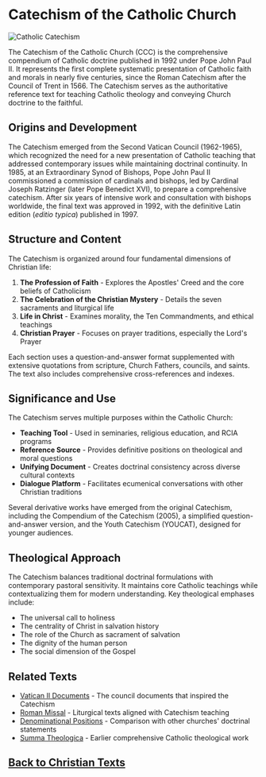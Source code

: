# Catechism of the Catholic Church

![Catholic Catechism](catechism_cover.jpg)

The Catechism of the Catholic Church (CCC) is the comprehensive compendium of Catholic doctrine published in 1992 under Pope John Paul II. It represents the first complete systematic presentation of Catholic faith and morals in nearly five centuries, since the Roman Catechism after the Council of Trent in 1566. The Catechism serves as the authoritative reference text for teaching Catholic theology and conveying Church doctrine to the faithful.

## Origins and Development

The Catechism emerged from the Second Vatican Council (1962-1965), which recognized the need for a new presentation of Catholic teaching that addressed contemporary issues while maintaining doctrinal continuity. In 1985, at an Extraordinary Synod of Bishops, Pope John Paul II commissioned a commission of cardinals and bishops, led by Cardinal Joseph Ratzinger (later Pope Benedict XVI), to prepare a comprehensive catechism. After six years of intensive work and consultation with bishops worldwide, the final text was approved in 1992, with the definitive Latin edition (*editio typica*) published in 1997.

## Structure and Content

The Catechism is organized around four fundamental dimensions of Christian life:

1. **The Profession of Faith** - Explores the Apostles' Creed and the core beliefs of Catholicism
2. **The Celebration of the Christian Mystery** - Details the seven sacraments and liturgical life
3. **Life in Christ** - Examines morality, the Ten Commandments, and ethical teachings
4. **Christian Prayer** - Focuses on prayer traditions, especially the Lord's Prayer

Each section uses a question-and-answer format supplemented with extensive quotations from scripture, Church Fathers, councils, and saints. The text also includes comprehensive cross-references and indexes.

## Significance and Use

The Catechism serves multiple purposes within the Catholic Church:

- **Teaching Tool** - Used in seminaries, religious education, and RCIA programs
- **Reference Source** - Provides definitive positions on theological and moral questions
- **Unifying Document** - Creates doctrinal consistency across diverse cultural contexts
- **Dialogue Platform** - Facilitates ecumenical conversations with other Christian traditions

Several derivative works have emerged from the original Catechism, including the Compendium of the Catechism (2005), a simplified question-and-answer version, and the Youth Catechism (YOUCAT), designed for younger audiences.

## Theological Approach

The Catechism balances traditional doctrinal formulations with contemporary pastoral sensitivity. It maintains core Catholic teachings while contextualizing them for modern understanding. Key theological emphases include:

- The universal call to holiness
- The centrality of Christ in salvation history
- The role of the Church as sacrament of salvation
- The dignity of the human person
- The social dimension of the Gospel

## Related Texts

- [Vatican II Documents](./vatican_ii_documents.md) - The council documents that inspired the Catechism
- [Roman Missal](./roman_missal.md) - Liturgical texts aligned with Catechism teaching
- [Denominational Positions](./denominational_positions.md) - Comparison with other churches' doctrinal statements
- [Summa Theologica](./summa_theologica.md) - Earlier comprehensive Catholic theological work

## [Back to Christian Texts](./README.md)
